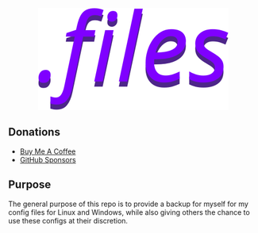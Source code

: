 <p align="center"> <img src="images/dotfiles.png"/> </p>

## Donations

- [Buy Me A Coffee](https://www.buymeacoffee.com/KingKairos)
- [GitHub Sponsors](https://github.com/sponsors/melvinquick)

## Purpose

The general purpose of this repo is to provide a backup for myself for my config files for Linux and Windows, while also giving others the chance to use these configs at their discretion.

